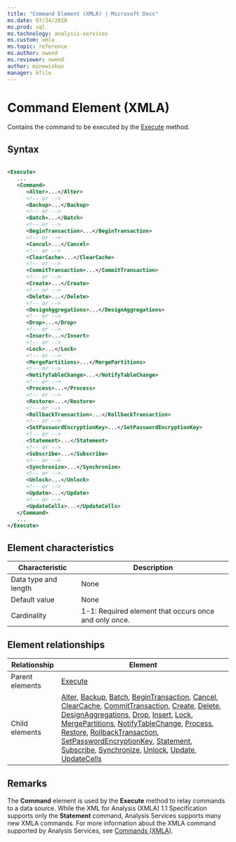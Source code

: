 ```yaml
---
title: "Command Element (XMLA) | Microsoft Docs"
ms.date: 07/24/2018
ms.prod: sql
ms.technology: analysis-services
ms.custom: xmla
ms.topic: reference
ms.author: owend
ms.reviewer: owend
author: minewiskan
manager: kfile
---
```

# Command Element (XMLA)

  Contains the command to be executed by the [Execute](../xml-elements-methods-execute.md) method.  
  
## Syntax  
  
```xml  
  
<Execute>  
   ...  
   <Command>  
      <Alter>...</Alter>  
      <!-- or -->  
      <Backup>...</Backup>  
      <!-- or -->  
      <Batch>...</Batch>  
      <!-- or -->  
      <BeginTransaction>...</BeginTransaction>  
      <!-- or -->  
      <Cancel>...</Cancel>  
      <!-- or -->  
      <ClearCache>...</ClearCache>  
      <!-- or -->  
      <CommitTransaction>...</CommitTransaction>  
      <!-- or -->  
      <Create>...</Create>  
      <!-- or -->  
      <Delete>...</Delete>  
      <!-- or -->  
      <DesignAggregations>...</DesignAggregations>  
      <!-- or -->  
      <Drop>...</Drop>  
      <!-- or -->  
      <Insert>...</Insert>  
      <!-- or -->  
      <Lock>...</Lock>  
      <!-- or -->  
      <MergePartitions>...</MergePartitions>  
      <!-- or -->  
      <NotifyTableChange>...</NotifyTableChange>  
      <!-- or -->  
      <Process>...</Process>  
      <!-- or -->  
      <Restore>...</Restore>  
      <!-- or -->  
      <RollbackTransaction>...</RollbackTransaction>  
      <!-- or -->  
      <SetPasswordEncryptionKey>...</SetPasswordEncryptionKey>  
      <!-- or -->  
      <Statement>...</Statement>  
      <!-- or -->  
      <Subscribe>...</Subscribe>  
      <!-- or -->  
      <Synchronize>...</Synchronize>  
      <!-- or -->  
      <Unlock>...</Unlock>  
      <!-- or -->  
      <Update>...</Update>  
      <!-- or -->  
      <UpdateCells>...</UpdateCells>  
   </Command>  
   ...  
</Execute>  
```  
  
## Element characteristics  
  
|Characteristic|Description|  
|--------------------|-----------------|  
|Data type and length|None|  
|Default value|None|  
|Cardinality|1-1: Required element that occurs once and only once.|  
  
## Element relationships  
  
|Relationship|Element|  
|------------------|-------------|  
|Parent elements|[Execute](../xml-elements-methods-execute.md)|  
|Child elements|[Alter](../xml-elements-commands/alter-element-xmla.md), [Backup](../xml-elements-commands/backup-element-xmla.md), [Batch](../xml-elements-commands/batch-element-xmla.md), [BeginTransaction](../xml-elements-commands/begintransaction-element-xmla.md), [Cancel](../xml-elements-commands/cancel-element-xmla.md), [ClearCache](../xml-elements-commands/clearcache-element-xmla.md), [CommitTransaction](../xml-elements-commands/committransaction-element-xmla.md), [Create](../xml-elements-commands/create-element-xmla.md), [Delete](../xml-elements-commands/delete-element-xmla.md), [DesignAggregations](../xml-elements-commands/designaggregations-element-xmla.md), [Drop](../xml-elements-commands/drop-element-xmla.md), [Insert](../xml-elements-commands/insert-element-xmla.md), [Lock](../xml-elements-commands/lock-element-xmla.md), [MergePartitions](../xml-elements-commands/mergepartitions-element-xmla.md), [NotifyTableChange](../xml-elements-commands/notifytablechange-element-xmla.md), [Process](../xml-elements-commands/process-element-xmla.md), [Restore](../xml-elements-commands/restore-element-xmla.md), [RollbackTransaction](../xml-elements-commands/rollbacktransaction-element-xmla.md), [SetPasswordEncryptionKey](https://msdn.microsoft.com/fb262737-f0f4-4441-985e-3b2a94d00a9e), [Statement](../xml-elements-commands/statement-element-xmla.md), [Subscribe](../xml-elements-commands/subscribe-element-xmla.md), [Synchronize](../xml-elements-commands/synchronize-element-xmla.md), [Unlock](../xml-elements-commands/unlock-element-xmla.md), [Update](../xml-elements-commands/update-element-xmla.md), [UpdateCells](../xml-elements-commands/drop-element-xmla.md)|  
  
## Remarks  
 The **Command** element is used by the **Execute** method to relay commands to a data source. While the XML for Analysis (XMLA) 1.1 Specification supports only the **Statement** command, Analysis Services supports many new XMLA commands. For more information about the XMLA command supported by Analysis Services, see [Commands &#40;XMLA&#41;](../xml-elements-commands/xml-elements-commands.md).  
